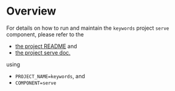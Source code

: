 # Overview

For details on how to run and maintain the `keywords` project `serve` component, please refer
to the
- [the project README](../README.md) and
- [the project serve doc.](../../docs/04_serve.md)

using

- `PROJECT_NAME=keywords`, and
- `COMPONENT=serve`
